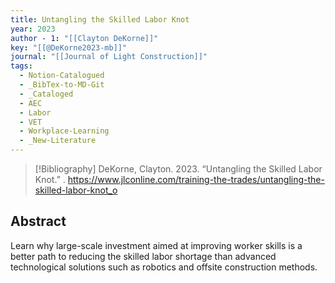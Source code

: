 ```yaml
---
title: Untangling the Skilled Labor Knot
year: 2023
author - 1: "[[Clayton DeKorne]]"
key: "[[@DeKorne2023-mb]]"
journal: "[[Journal of Light Construction]]"
tags:
  - Notion-Catalogued
  - _BibTex-to-MD-Git
  - _Cataloged
  - AEC
  - Labor
  - VET
  - Workplace-Learning
  - _New-Literature
---
```


> [!Bibliography]
> DeKorne, Clayton. 2023. “Untangling the Skilled Labor Knot.” . https://www.jlconline.com/training-the-trades/untangling-the-skilled-labor-knot_o

## Abstract
Learn why large-scale investment aimed at improving worker skills is a better path to reducing the skilled labor shortage than advanced technological solutions such as robotics and offsite construction methods.